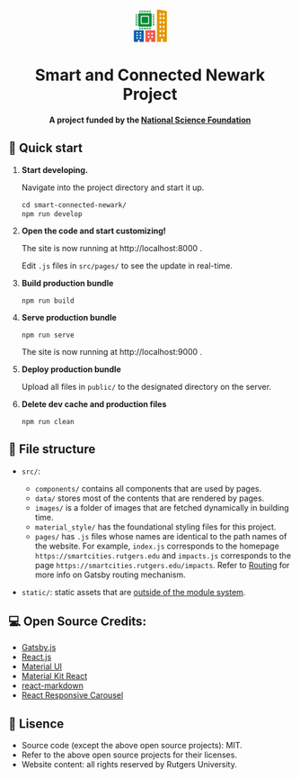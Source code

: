 <p align="center">
  <a href="https://smartcities.rutgers.edu">
    <img alt="Smart and Connected Newark Project" src="https://raw.githubusercontent.com/biyunwu/smart-connected-newark/main/src/images/logo.gif" width="60" />
  </a>
</p>
<div align="center">
    <h1>
      Smart and Connected Newark Project
    </h1>
    <h4>A project funded by the <a href="https://www.nsf.gov/awardsearch/showAward?AWD_ID=1952096" target="_blank" rel="noreferrer">National Science Foundation</a></h4>
</div>

## 🚀 Quick start

1.  **Start developing.**

    Navigate into the project directory and start it up.

    ```shell
    cd smart-connected-newark/
    npm run develop
    ```

2.  **Open the code and start customizing!**

    The site is now running at http://localhost:8000 .

    Edit `.js` files in `src/pages/` to see the update in real-time.


3.  **Build production bundle**

    ```shell
    npm run build
    ```

4.  **Serve production bundle**
    
    ```shell
    npm run serve
    ```
    
    The site is now running at http://localhost:9000 .


5.  **Deploy production bundle**
    
    Upload all files in `public/` to the designated directory on the server.


6.  **Delete dev cache and production files**

    ```shell
    npm run clean
    ```

## 📂 File structure
    
- `src/`:
    * `components/` contains all components that are used by pages.
    * `data/` stores most of the contents that are rendered by pages.
    * `images/` is a folder of images that are fetched dynamically in building time.
    * `material_style/` has the foundational styling files for this project.
    * `pages/` has `.js` files whose names are identical to the path names of the website. For example, `index.js` corresponds to the homepage `https://smartcities.rutgers.edu` and `impacts.js` corresponds to the page `https://smartcities.rutgers.edu/impacts`. Refer to [Routing](https://www.gatsbyjs.com/docs/reference/routing/creating-routes/#define-routes-in-srcpages) for more info on Gatsby routing mechanism.
    

- `static/`: static assets that are [outside of the module system](https://www.gatsbyjs.com/docs/how-to/images-and-media/static-folder/).

## 💻 Open Source Credits:
- [Gatsby.js](https://www.gatsbyjs.com/)
- [React.js](https://reactjs.org/)
- [Material UI](https://material-ui.com/)
- [Material Kit React](https://www.creative-tim.com/product/material-kit-react)
- [react-markdown](https://github.com/remarkjs/react-markdown)
- [React Responsive Carousel](https://github.com/leandrowd/react-responsive-carousel)

## 📃 Lisence 
- Source code (except the above open source projects): MIT.
- Refer to the above open source projects for their licenses.
- Website content: all rights reserved by Rutgers University.
